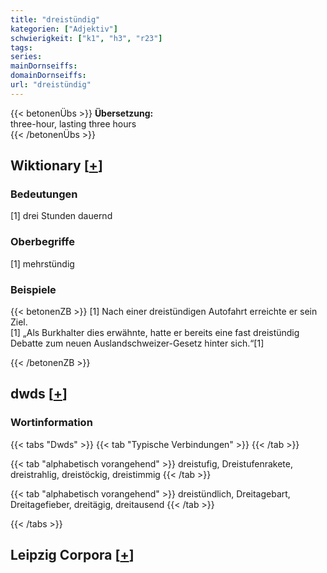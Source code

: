 ```yaml
---
title: "dreistündig"
kategorien: ["Adjektiv"]
schwierigkeit: ["k1", "h3", "r23"]
tags:
series:
mainDornseiffs:
domainDornseiffs:
url: "dreistündig"
---
```


{{< betonenÜbs >}}
**Übersetzung:**  
three-hour, lasting  three hours  
{{< /betonenÜbs >}}

## Wiktionary [[+](https://de.wiktionary.org/wiki/dreistündig)]

### Bedeutungen
[1] drei Stunden dauernd  

### Oberbegriffe
[1] mehrstündig  

### Beispiele
{{< betonenZB >}}
[1] Nach einer dreistündigen Autofahrt erreichte er sein Ziel.  
[1] „Als Burkhalter dies erwähnte, hatte er bereits eine fast dreistündig Debatte zum neuen Auslandschweizer-Gesetz hinter sich.“[1]  

{{< /betonenZB >}}


## dwds [[+](https://www.dwds.de/wb/dreistündig)]

### Wortinformation
{{< tabs "Dwds" >}}
{{< tab "Typische Verbindungen" >}}
{{< /tab >}}

{{< tab "alphabetisch vorangehend" >}}
dreistufig, Dreistufenrakete, dreistrahlig, dreistöckig, dreistimmig
{{< /tab >}}

{{< tab "alphabetisch vorangehend" >}}
dreistündlich, Dreitagebart, Dreitagefieber, dreitägig, dreitausend
{{< /tab >}}

{{< /tabs >}}

## Leipzig Corpora [[+](https://corpora.uni-leipzig.de/en/res?word=dreistündig&corpusId=deu_newscrawl-public_2018)]

